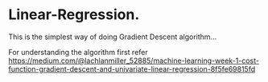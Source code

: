 # Linear-Regression.
This is the simplest way of doing Gradient Descent algorithm...

For understanding the algorithm first refer https://medium.com/@lachlanmiller_52885/machine-learning-week-1-cost-function-gradient-descent-and-univariate-linear-regression-8f5fe69815fd
